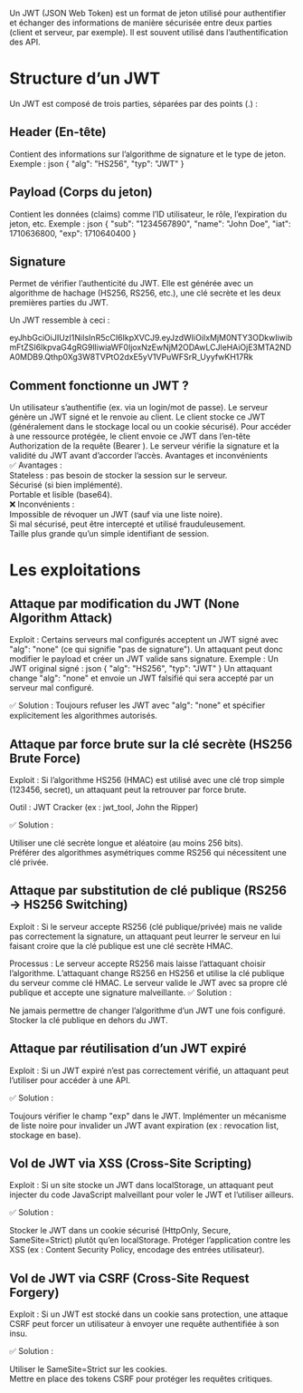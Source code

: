 Un JWT (JSON Web Token) est un format de jeton utilisé pour authentifier et échanger des informations de manière sécurisée entre deux parties (client et serveur, par exemple). 
Il est souvent utilisé dans l’authentification des API.
# Structure d’un JWT
Un JWT est composé de trois parties, séparées par des points (.) :

## Header (En-tête)
Contient des informations sur l’algorithme de signature et le type de jeton. Exemple :
json
{
  "alg": "HS256",
  "typ": "JWT"
}
## Payload (Corps du jeton) 
Contient les données (claims) comme l’ID utilisateur, le rôle, l’expiration du jeton, etc. Exemple :
json
{
  "sub": "1234567890",
  "name": "John Doe",
  "iat": 1710636800,
  "exp": 1710640400
}
## Signature 
Permet de vérifier l’authenticité du JWT. Elle est générée avec un algorithme de hachage (HS256, RS256, etc.), une clé secrète et les deux premières parties du JWT.

Un JWT ressemble à ceci :

eyJhbGciOiJIUzI1NiIsInR5cCI6IkpXVCJ9.eyJzdWIiOiIxMjM0NTY3ODkwIiwibmFtZSI6IkpvaG4gRG9lIiwiaWF0IjoxNzEwNjM2ODAwLCJleHAiOjE3MTA2NDA0MDB9.Qthp0Xg3W8TVPtO2dxE5yV1VPuWFSrR_UyyfwKH17Rk

## Comment fonctionne un JWT ?
Un utilisateur s’authentifie (ex. via un login/mot de passe).
Le serveur génère un JWT signé et le renvoie au client.
Le client stocke ce JWT (généralement dans le stockage local ou un cookie sécurisé).
Pour accéder à une ressource protégée, le client envoie ce JWT dans l’en-tête Authorization de la requête (Bearer <JWT>).
Le serveur vérifie la signature et la validité du JWT avant d’accorder l’accès.
Avantages et inconvénients  
✅ Avantages :  
Stateless : pas besoin de stocker la session sur le serveur.  
Sécurisé (si bien implémenté).  
Portable et lisible (base64).  
❌ Inconvénients :  
Impossible de révoquer un JWT (sauf via une liste noire).  
Si mal sécurisé, peut être intercepté et utilisé frauduleusement.  
Taille plus grande qu’un simple identifiant de session.  

# Les exploitations

## Attaque par modification du JWT (None Algorithm Attack)
Exploit : Certains serveurs mal configurés acceptent un JWT signé avec "alg": "none" (ce qui signifie "pas de signature"). Un attaquant peut donc modifier le payload et créer un JWT valide sans signature.
Exemple :
Un JWT original signé :
json
{
  "alg": "HS256",
  "typ": "JWT"
}
Un attaquant change "alg": "none" et envoie un JWT falsifié qui sera accepté par un serveur mal configuré.

✅ Solution : Toujours refuser les JWT avec "alg": "none" et spécifier explicitement les algorithmes autorisés.  

## Attaque par force brute sur la clé secrète (HS256 Brute Force)
Exploit : Si l’algorithme HS256 (HMAC) est utilisé avec une clé trop simple (123456, secret), un attaquant peut la retrouver par force brute.

Outil : JWT Cracker (ex : jwt_tool, John the Ripper)

✅ Solution :  

Utiliser une clé secrète longue et aléatoire (au moins 256 bits).  
Préférer des algorithmes asymétriques comme RS256 qui nécessitent une clé privée.  

## Attaque par substitution de clé publique (RS256 -> HS256 Switching)  
Exploit : Si le serveur accepte RS256 (clé publique/privée) mais ne valide pas correctement la signature, un attaquant peut leurrer le serveur en lui faisant croire que la clé publique est une clé secrète HMAC.  

Processus :
Le serveur accepte RS256 mais laisse l’attaquant choisir l’algorithme.
L’attaquant change RS256 en HS256 et utilise la clé publique du serveur comme clé HMAC.
Le serveur valide le JWT avec sa propre clé publique et accepte une signature malveillante.
✅ Solution :

Ne jamais permettre de changer l’algorithme d’un JWT une fois configuré.
Stocker la clé publique en dehors du JWT.

## Attaque par réutilisation d’un JWT expiré
Exploit : Si un JWT expiré n’est pas correctement vérifié, un attaquant peut l’utiliser pour accéder à une API.

✅ Solution :

Toujours vérifier le champ "exp" dans le JWT.
Implémenter un mécanisme de liste noire pour invalider un JWT avant expiration (ex : revocation list, stockage en base).

## Vol de JWT via XSS (Cross-Site Scripting)
Exploit : Si un site stocke un JWT dans localStorage, un attaquant peut injecter du code JavaScript malveillant pour voler le JWT et l’utiliser ailleurs.

✅ Solution :

Stocker le JWT dans un cookie sécurisé (HttpOnly, Secure, SameSite=Strict) plutôt qu’en localStorage.
Protéger l’application contre les XSS (ex : Content Security Policy, encodage des entrées utilisateur).

## Vol de JWT via CSRF (Cross-Site Request Forgery)
Exploit : Si un JWT est stocké dans un cookie sans protection, une attaque CSRF peut forcer un utilisateur à envoyer une requête authentifiée à son insu.  

✅ Solution :    

Utiliser le SameSite=Strict sur les cookies.   
Mettre en place des tokens CSRF pour protéger les requêtes critiques.    

